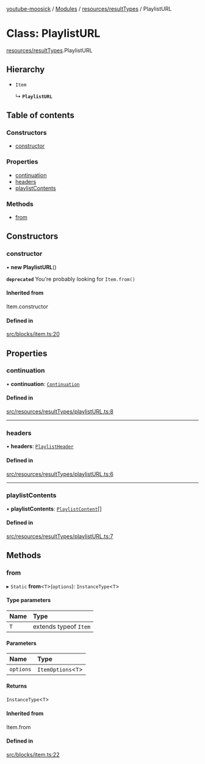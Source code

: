 [youtube-moosick](../README.md) / [Modules](../modules.md) / [resources/resultTypes](../modules/resources_resultTypes.md) / PlaylistURL

# Class: PlaylistURL

[resources/resultTypes](../modules/resources_resultTypes.md).PlaylistURL

## Hierarchy

- `Item`

  ↳ **`PlaylistURL`**

## Table of contents

### Constructors

- [constructor](resources_resultTypes.PlaylistURL.md#constructor)

### Properties

- [continuation](resources_resultTypes.PlaylistURL.md#continuation)
- [headers](resources_resultTypes.PlaylistURL.md#headers)
- [playlistContents](resources_resultTypes.PlaylistURL.md#playlistcontents)

### Methods

- [from](resources_resultTypes.PlaylistURL.md#from)

## Constructors

### constructor

• **new PlaylistURL**()

**`deprecated`** You're probably looking for `Item.from()`

#### Inherited from

Item.constructor

#### Defined in

[src/blocks/item.ts:20](https://github.com/EvasiveXkiller/youtube-moosick/blob/666a735/src/blocks/item.ts#L20)

## Properties

### continuation

• **continuation**: [`Continuation`](../interfaces/resources_resultTypes.Continuation.md)

#### Defined in

[src/resources/resultTypes/playlistURL.ts:8](https://github.com/EvasiveXkiller/youtube-moosick/blob/666a735/src/resources/resultTypes/playlistURL.ts#L8)

___

### headers

• **headers**: [`PlaylistHeader`](resources_resultTypes.PlaylistHeader.md)

#### Defined in

[src/resources/resultTypes/playlistURL.ts:6](https://github.com/EvasiveXkiller/youtube-moosick/blob/666a735/src/resources/resultTypes/playlistURL.ts#L6)

___

### playlistContents

• **playlistContents**: [`PlaylistContent`](resources_resultTypes.PlaylistContent.md)[]

#### Defined in

[src/resources/resultTypes/playlistURL.ts:7](https://github.com/EvasiveXkiller/youtube-moosick/blob/666a735/src/resources/resultTypes/playlistURL.ts#L7)

## Methods

### from

▸ `Static` **from**<`T`\>(`options`): `InstanceType`<`T`\>

#### Type parameters

| Name | Type |
| :------ | :------ |
| `T` | extends typeof `Item` |

#### Parameters

| Name | Type |
| :------ | :------ |
| `options` | `ItemOptions`<`T`\> |

#### Returns

`InstanceType`<`T`\>

#### Inherited from

Item.from

#### Defined in

[src/blocks/item.ts:22](https://github.com/EvasiveXkiller/youtube-moosick/blob/666a735/src/blocks/item.ts#L22)
